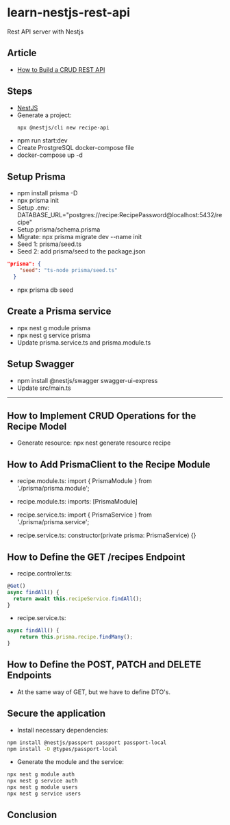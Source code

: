# learn-nestjs-rest-api

Rest API server with Nestjs

## Article

- [How to Build a CRUD REST API](https://www.freecodecamp.org/news/build-a-crud-rest-api-with-nestjs-docker-swagger-prisma/)

## Steps

- [NestJS](https://docs.nestjs.com/)
- Generate a project:
  ```bash
  npx @nestjs/cli new recipe-api
  ```
- npm run start:dev
- Create ProstgreSQL docker-compose file
- docker-compose up -d

## Setup Prisma

- npm install prisma -D
- npx prisma init
- Setup .env: DATABASE_URL="postgres://recipe:RecipePassword@localhost:5432/recipe"
- Setup prisma/schema.prisma
- Migrate: npx prisma migrate dev --name init
- Seed 1: prisma/seed.ts
- Seed 2: add prisma/seed to the package.json

```json
"prisma": {
    "seed": "ts-node prisma/seed.ts"
  }
```
- npx prisma db seed

## Create a Prisma service
- npx nest g module prisma
- npx nest g service prisma
- Update prisma.service.ts and prisma.module.ts

## Setup Swagger
- npm install @nestjs/swagger swagger-ui-express
- Update src/main.ts

------------------------------
## How to Implement CRUD Operations for the Recipe Model
- Generate resource: npx nest generate resource recipe

## How to Add PrismaClient to the Recipe Module
- recipe.module.ts: import { PrismaModule } from './prisma/prisma.module';
- recipe.module.ts: imports: [PrismaModule]

- recipe.service.ts: import { PrismaService } from './prisma/prisma.service';
- recipe.service.ts: constructor(private prisma: PrismaService) {}

## How to Define the GET /recipes Endpoint
- recipe.controller.ts: 
```typescript
@Get()
async findAll() {
  return await this.recipeService.findAll();
}
```

- recipe.service.ts: 
```typescript
async findAll() {
    return this.prisma.recipe.findMany();
}
```

## How to Define the POST, PATCH and DELETE Endpoints
- At the same way of GET, but we have to define DTO's.

## Secure the application
- Install necessary dependencies:
```bash
npm install @nestjs/passport passport passport-local
npm install -D @types/passport-local
```

- Generate the module and the service:
```bash
npx nest g module auth
npx nest g service auth
npx nest g module users
npx nest g service users
```


## Conclusion
